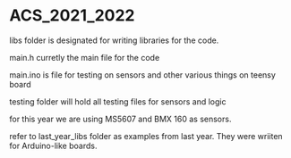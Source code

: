 # ACS_2021_2022

libs folder is designated for writing libraries for the code.

main.h curretly the main file for the code

main.ino is file for testing on sensors and other various things on teensy board

testing folder will hold all testing files for sensors and logic

for this year we are using MS5607 and BMX 160 as sensors.

refer to last_year_libs folder as examples from last year. They were wriiten for Arduino-like boards.

